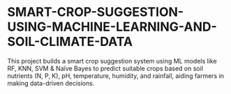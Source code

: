 # SMART-CROP-SUGGESTION-USING-MACHINE-LEARNING-AND-SOIL-CLIMATE-DATA
This project builds a smart crop suggestion system using ML models like RF, KNN, SVM &amp; Naïve Bayes to predict suitable crops based on soil nutrients (N, P, K), pH, temperature, humidity, and rainfall, aiding farmers in making data-driven decisions.
